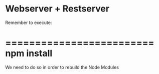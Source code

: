 # Webserver + Restserver

Remember to execute:

=========================
npm install
=========================

We need to do so in order to rebuild the Node Modules



